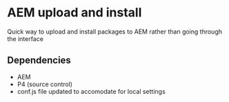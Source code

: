 # AEM upload and install

Quick way to upload and install packages to AEM rather than going through the interface

## Dependencies
 * AEM 
 * P4 (source control)
 * conf.js file updated to accomodate for local settings
 
